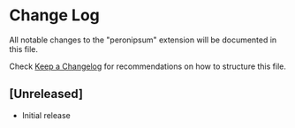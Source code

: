 # Change Log

All notable changes to the "peronipsum" extension will be documented in this file.

Check [Keep a Changelog](http://keepachangelog.com/) for recommendations on how to structure this file.

## [Unreleased]

- Initial release